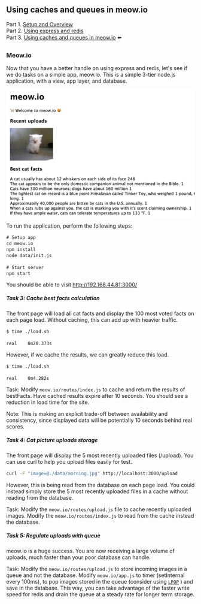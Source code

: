 
## Using caches and queues in meow.io

Part 1. [Setup and Overview](README.md)    
Part 2. [Using express and redis](Basics.md)     
Part 3. [Using caches and queues in meow.io](Meow.md) ⬅️   

### Meow.io

Now that you have a better handle on using express and redis, let's see if we do tasks on a simple app, meow.io.
This is a simple 3-tier node.js application, with a view, app layer, and database.

![meow.io](./img/meow.io.png)

To run the application, perform the following steps:

```
# Setup app
cd meow.io
npm install 
node data/init.js

# Start server
npm start
```

You should be able to visit http://192.168.44.81:3000/

##### Task 3: Cache best facts calculation

The front page will load all cat facts and display the 100 most voted facts on each page load.
Without caching, this can add up with heavier traffic.

```
$ time ./load.sh 

real	0m20.373s
```

However, if we cache the results, we can greatly reduce this load.

```
$ time ./load.sh 

real	0m4.282s
```

Task: Modify `meow.io/routes/index.js` to cache and return the results of bestFacts. Have cached results expire after 10 seconds. You should see a reduction in load time for the site. 

Note: This is making an explicit trade-off between availability and consistency, since displayed data will be potentially 10 seconds behind real scores.

##### Task 4: Cat picture uploads storage
 
The front page will display the 5 most recently uploaded files (/upload).
You can use curl to help you upload files easily for test.

```bash
curl -F "image=@./data/morning.jpg" http://localhost:3000/upload
```

However, this is being read from the database on each page load. You could instead simply store the 5 most recently uploaded files in a cache without reading from the database.

Task: Modify the `meow.io/routes/upload.js` file to cache recently uploaded images. Modify the `meow.io/routes/index.js` to read from the cache instead the database.

##### Task 5: Regulate uploads with queue

meow.io is a huge success. You are now receiving a large volume of uploads, much faster than your poor database can handle.

Task: Modify the `meow.io/routes/upload.js` to store incoming images in a queue and not the database. Modify `meow.io/app.js` to timer (setInternal every 100ms), to pop images stored in the queue (consider using  [`LPOP`](https://redis.io/commands/lpop) ) and save in the database. This way, you can take advantage of the faster write speed for redis and drain the queue at a steady rate for longer term storage.